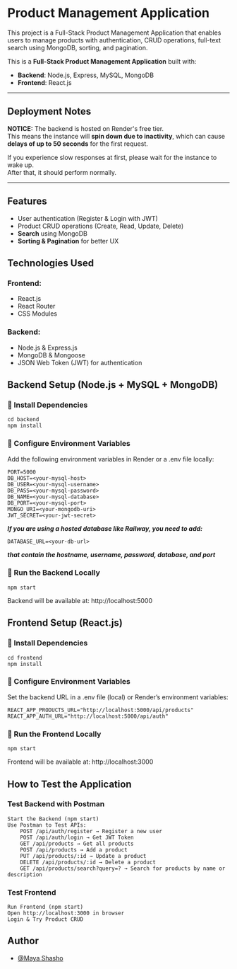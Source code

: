 # Product Management Application

This project is a Full-Stack Product Management Application that enables users to manage products with authentication, CRUD operations, full-text search using MongoDB, sorting, and pagination.

This is a **Full-Stack Product Management Application** built with:

-   **Backend**: Node.js, Express, MySQL, MongoDB
-   **Frontend**: React.js

---

## Deployment Notes

**NOTICE:** The backend is hosted on Render's free tier.  
This means the instance will **spin down due to inactivity**, which can cause **delays of up to 50 seconds** for the first request.

If you experience slow responses at first, please wait for the instance to wake up.  
After that, it should perform normally.

---

## Features

-   User authentication (Register & Login with JWT)
-   Product CRUD operations (Create, Read, Update, Delete)
-   **Search** using MongoDB
-   **Sorting & Pagination** for better UX

## Technologies Used

### Frontend:

-   React.js
-   React Router
-   CSS Modules

### Backend:

-   Node.js & Express.js
-   MongoDB & Mongoose
-   JSON Web Token (JWT) for authentication

## Backend Setup (Node.js + MySQL + MongoDB)

### 🔹 Install Dependencies

```
cd backend
npm install
```

### 🔹 Configure Environment Variables

Add the following environment variables in Render or a .env file locally:

```
PORT=5000
DB_HOST=<your-mysql-host>
DB_USER=<your-mysql-username>
DB_PASS=<your-mysql-password>
DB_NAME=<your-mysql-database>
DB_PORT=<your-mysql-port>
MONGO_URI=<your-mongodb-uri>
JWT_SECRET=<your-jwt-secret>
```

**_If you are using a hosted database like Railway, you need to add:_**

```
DATABASE_URL=<your-db-url>
```

**_that contain the hostname, username, password, database, and port_**

### 🔹 Run the Backend Locally

```
npm start
```

Backend will be available at: http://localhost:5000

## Frontend Setup (React.js)

### 🔹 Install Dependencies

```
cd frontend
npm install
```

### 🔹 Configure Environment Variables

Set the backend URL in a .env file (local) or Render’s environment variables:

```
REACT_APP_PRODUCTS_URL="http://localhost:5000/api/products"
REACT_APP_AUTH_URL="http://localhost:5000/api/auth"
```

### 🔹 Run the Frontend Locally

```
npm start
```

Frontend will be available at: http://localhost:3000

## How to Test the Application

### Test Backend with Postman

    Start the Backend (npm start)
    Use Postman to Test APIs:
        POST /api/auth/register → Register a new user
        POST /api/auth/login → Get JWT Token
        GET /api/products → Get all products
        POST /api/products → Add a product
        PUT /api/products/:id → Update a product
        DELETE /api/products/:id → Delete a product
        GET /api/products/search?query=? → Search for products by name or description

### Test Frontend

    Run Frontend (npm start)
    Open http://localhost:3000 in browser
    Login & Try Product CRUD

## Author

-   [@Maya Shasho](https://github.com/MayaShasho)
